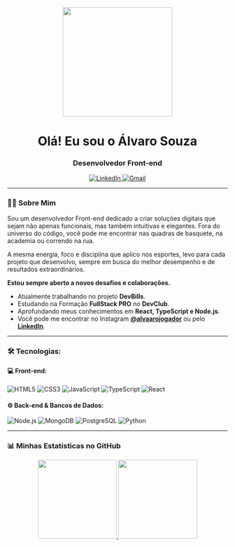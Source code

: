 <div id="header" align="center">
  <img src="https://raw.githubusercontent.com/MishManners/MishManners/master/code-typing.gif" width="250"/>
  <br/>
  <h1>Olá! Eu sou o Álvaro Souza</h1>
  <h3>Desenvolvedor Front-end</h3>
</div>

<div align="center">
  <a href="https://www.linkedin.com/in/-alvarosouza/" target="_blank">
    <img src="https://img.shields.io/badge/LinkedIn-0077B5?style=for-the-badge&logo=linkedin&logoColor=white" alt="LinkedIn">
  </a>
  <a href="mailto:alsouza23@outlook.com">
    <img src="https://img.shields.io/badge/Gmail-D14836?style=for-the-badge&logo=gmail&logoColor=white" alt="Gmail">
  </a>
</div>

---

### 👨‍💻 Sobre Mim

<p>
  Sou um desenvolvedor Front-end dedicado a criar soluções digitais que sejam não apenas funcionais, mas também intuitivas e elegantes. Fora do universo do código, você pode me encontrar nas quadras de basquete, na academia ou correndo na rua.
</p>
<p>
  A mesma energia, foco e disciplina que aplico nos esportes, levo para cada projeto que desenvolvo, sempre em busca do melhor desempenho e de resultados extraordinários.
</p>
<p>
  <b>Estou sempre aberto a novos desafios e colaborações.</b>
</p>

-  Atualmente trabalhando no projeto **DevBills**.
-  Estudando na Formação **FullStack PRO** no **DevClub**.
-  Aprofundando meus conhecimentos em **React, TypeScript e Node.js**.
-  Você pode me encontrar no Instagram **[@alvaarojogador](https://www.instagram.com/alvaarojogador/)** ou pelo **[LinkedIn](https://www.linkedin.com/in/-alvarosouza/)**.

---

### 🛠️ Tecnologias:

#### 💻 Front-end:
<p>
  <img src="https://img.shields.io/badge/HTML5-E34F26?style=for-the-badge&logo=html5&logoColor=white" alt="HTML5" />
  <img src="https://img.shields.io/badge/CSS3-1572B6?style=for-the-badge&logo=css3&logoColor=white" alt="CSS3" />
  <img src="https://img.shields.io/badge/JavaScript-F7DF1E?style=for-the-badge&logo=javascript&logoColor=black" alt="JavaScript" />
  <img src="https://img.shields.io/badge/TypeScript-3178C6?style=for-the-badge&logo=typescript&logoColor=white" alt="TypeScript" />
  <img src="https://img.shields.io/badge/React-20232A?style=for-the-badge&logo=react&logoColor=61DAFB" alt="React" />
</p>

#### ⚙️ Back-end & Bancos de Dados:
<p>
  <img src="https://img.shields.io/badge/Node.js-339933?style=for-the-badge&logo=nodedotjs&logoColor=white" alt="Node.js" />
  <img src="https://img.shields.io/badge/MongoDB-47A248?style=for-the-badge&logo=mongodb&logoColor=white" alt="MongoDB" />
  <img src="https://img.shields.io/badge/PostgreSQL-4169E1?style=for-the-badge&logo=postgresql&logoColor=white" alt="PostgreSQL" />
  <img src="https://img.shields.io/badge/Python-3776AB?style=for-the-badge&logo=python&logoColor=white" alt="Python" />
</p>

---

### 📊 Minhas Estatísticas no GitHub

<div align="center">
  <a href="https://github.com/alvarodev12">
    <img height="180em" src="https://github-readme-stats.vercel.app/api?username=alvarodev12&show_icons=true&theme=dracula&include_all_commits=true&count_private=true"/>
    <img height="180em" src="https://github-readme-stats.vercel.app/api/top-langs/?username=alvarodev12&layout=compact&langs_count=7&theme=dracula"/>
  </a>
</div>
